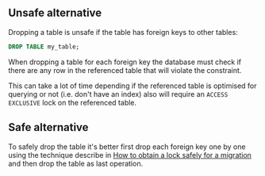 ## Unsafe alternative

Dropping a table is unsafe if the table has foreign keys to other tables:

```sql
DROP TABLE my_table;
```

When dropping a table for each foreign key the database must check if there are any row in the referenced table that will violate the constraint.

This can take a lot of time depending if the referenced table is optimised for querying or not (i.e. don't have an index) also will require an `ACCESS EXCLUSIVE` lock on the referenced table.

## Safe alternative

To safely drop the table it's better first drop each foreign key one by one using the technique describe in [How to obtain a lock safely for a migration](../how_tos.md#how-to-obtain-a-lock-safely-for-a-migration) and then drop the table as last operation.
